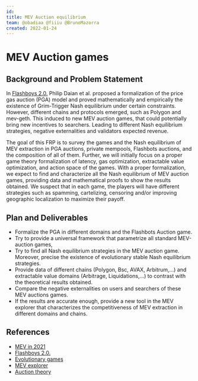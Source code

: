 ```yaml
---
id: 
title: MEV Auction equilibrium
team: @obadiaa @fiiiu @BrunoMazorra
created: 2022-01-24
---
```


# MEV Auction games

## Background and Problem Statement
In [Flashboys 2.0.]( https://arxiv.org/pdf/1904.05234.pdf) Philip Daian et al. proposed a formalization of the price gas auction (PGA) model and proved mathematically and empirically the existence of Grim-Trigger Nash equilibrium under certain constraints. However, different chains and protocols emerged, such as Polygon and mev-geth. This induced to new MEV auction games, that could  potentially bring new incentives to searchers. Leading to different Nash equilibrium strategies, negative externalities and validators expected revenue.

The goal of this FRP is to survey the games and the Nash equilibrium of MEV extraction in PGA auctions, private mempools, Flashbots auctions, and the composition of all of them. Further, we will initially focus on a proper game theory formalization of latency, gas optimization, extractable value optimization, and action space of the games. With a proper formalization, we expect to find and characterize all the Nash equilibrium of MEV auction games, providing data and mathematical proofs to show the results obtained. We suspect that in each game, the players will have different strategies such as spamming, cartelizing, censoring and/or improving geographic localization to maximize their payoff.

## Plan and Deliverables

- Formalize the PGA in different domains and the Flashbots Auction game.
- Try to provide a universal framework that parametrize all standard MEV-auction games,
- Try to find all Nash equilibrium strategies in the MEV auction game. Moreover, precise the existence of evolutionary stable Nash equilibrium strategies.
- Provide data of different chains (Polygon, Bsc, AVAX, Arbitrum,...) and extractable value domains (Arbitrage, Liquidations,...) to contrast with the theoretical results obtained. 
- Compare the negative externalities on users and searchers of these MEV auctions games.
- If the results are accurate enough, provide a new tool in the MEV explorer that characterizes the competitiveness of MEV extraction in different domains and chains.



## References

- [MEV in 2021](https://www.youtube.com/watch?v=V_wlCeVWMgk&ab_channel=Flashbots)
- [Flashboys 2.0.](https://arxiv.org/pdf/1904.05234.pdf)
- [Evolutionary games](https://www.researchgate.net/publication/225998108_Evolution_in_games_with_a_continuous_action_space)
- [MEV explorer](https://explore.flashbots.net/)
- [Auction theory](http://www2.econ.iastate.edu/tesfatsi/AuctionTheoryGuideToLit.Klemperer.pdf)

